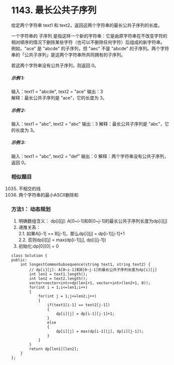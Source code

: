 # 1143. 最长公共子序列

给定两个字符串 text1 和 text2，返回这两个字符串的最长公共子序列的长度。

一个字符串的 子序列 是指这样一个新的字符串：它是由原字符串在不改变字符的相对顺序的情况下删除某些字符（也可以不删除任何字符）后组成的新字符串。
例如，"ace" 是 "abcde" 的子序列，但 "aec" 不是 "abcde" 的子序列。两个字符串的「公共子序列」是这两个字符串所共同拥有的子序列。

若这两个字符串没有公共子序列，则返回 0。

##### 示例 1:

输入：text1 = "abcde", text2 = "ace" 
输出：3  
解释：最长公共子序列是 "ace"，它的长度为 3。
##### 示例 2:

输入：text1 = "abc", text2 = "abc"
输出：3
解释：最长公共子序列是 "abc"，它的长度为 3。
##### 示例 3:

输入：text1 = "abc", text2 = "def"
输出：0
解释：两个字符串没有公共子序列，返回 0。

### 相似题目
1035. 不相交的线  
712. 两个字符串的最小ASCII删除和  


### 方法1： 动态规划
1. 明确数组含义： dp[i][j]: A[0~i-1]和B[0~j-1]的最长公共子序列长度为dp[i][j]  
2. 递推关系：   
    2.1. 如果A[i-1] == B[j-1]，那么dp[i][j] = dp[i-1][j-1]+1   
    2.2. 否则dp[i][j] = max(dp[i-1][j], dp[i][j-1])    
3. 初始化:dp[0][0] = 0  

```
class Solution {
public:
    int longestCommonSubsequence(string text1, string text2) {
        // dp[i][j]: A[0~i-1]和B[0~j-1]的最长公共子序列长度为dp[i][j]
        int len1 = text1.length();
        int len2 = text2.length();
        vector<vector<int>>dp(len1+1, vector<int>(len2+1, 0));
        for(int i = 1;i<=len1;i++)
        {
            for(int j = 1;j<=len2;j++)
            {
                if(text1[i-1] == text2[j-1])
                {
                    dp[i][j] = dp[i-1][j-1]+1;
                }
                else
                {
                    dp[i][j] = max(dp[i-1][j], dp[i][j-1]);
                }
            }
        }
        return dp[len1][len2];
    }
};
```